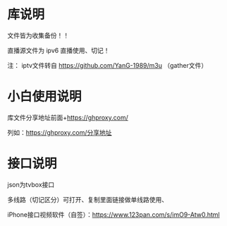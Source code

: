 # 库说明
文件皆为收集备份！！

直播源文件为 ipv6 直播使用、切记！

注： iptv文件转自
https://github.com/YanG-1989/m3u （gather文件）

# 小白使用说明

库文件分享地址前面+https://ghproxy.com/

列如：https://ghproxy.com/分享地址
# 接口说明
json为tvbox接口

多线路（切记区分）可打开、复制里面链接做单线路使用、
 
iPhone接口视频软件（自签）：https://www.123pan.com/s/imO9-Atw0.html
